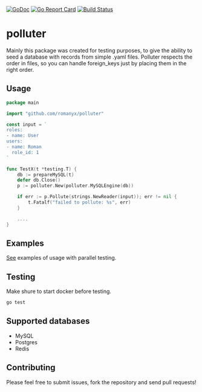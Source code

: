 [![GoDoc](https://godoc.org/github.com/romanyx/polluter?status.svg)](https://godoc.org/github.com/romanyx/polluter)
[![Go Report Card](https://goreportcard.com/badge/github.com/romanyx/polluter)](https://goreportcard.com/report/github.com/romanyx/polluter)
[![Build Status](https://travis-ci.org/romanyx/polluter.svg?branch=master)](https://travis-ci.org/romanyx/polluter)

# polluter

Mainly this package was created for testing purposes, to give the ability to seed a database with records from simple .yaml files. Polluter respects the order in files, so you can handle foreign_keys just by placing them in the right order.

## Usage

```go
package main

import "github.com/romanyx/polluter"

const input = `
roles:
- name: User
users:
- name: Roman
  role_id: 1
`

func TestX(t *testing.T) {
	db := prepareMySQL(t)
	defer db.Close()
	p := polluter.New(polluter.MySQLEngine(db))

	if err := p.Pollute(strings.NewReader(input)); err != nil {
		t.Fatalf("failed to pollute: %s", err)
	}

	....
}
```

## Examples

[See](https://github.com/romanyx/polluter/blob/master/polluter_test.go#L109) examples of usage with parallel testing.

## Testing

Make shure to start docker before testing.

```bash
go test
```

## Supported databases

* MySQL
* Postgres
* Redis

## Contributing

Please feel free to submit issues, fork the repository and send pull requests!
